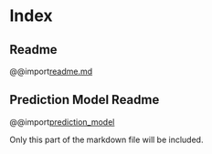 # Index

## Readme

@@import[readme.md](README.md)

## Prediction Model Readme

@@import[prediction_model](prediction_model/readme.md)

<!--- #my-section --->
Only this part of the markdown file will be included.
<!--- #my-section --->